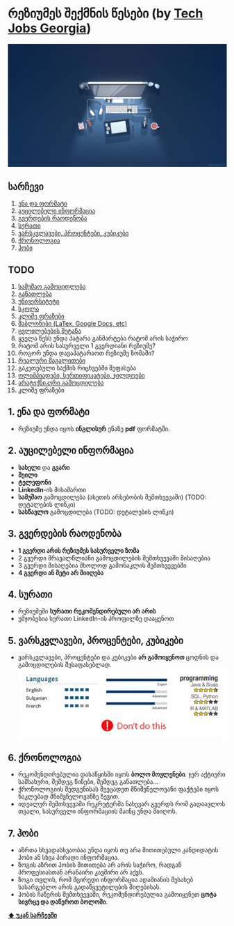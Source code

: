 # რეზიუმეს შექმნის წესები (by [Tech Jobs Georgia](https://techjobs.ge))

![cover](images/cover.jpg)

## სარჩევი

  1. [ენა და ფორმატი](#1-ენა-და-ფორმატი)
  2. [აუცილებელი ინფორმაცია](#2-აუცილებელი-ინფორმაცია)
  3. [გვერდების რაოდენობა](#3-გვერდების-რაოდენობა)
  4. [სურათი](#4-სურათი)
  5. [ვარსკვლავები, პროცენტები, კუბიკები](#5-ვარსკვლავები-პროცენტები-კუბიკები)
  6. [ქრონოლოგია](#6-ქრონოლოგია)
  7. [ჰობი](#7-ჰობი)

## TODO
  1. [სამუშაო გამოციდლება](#სამუშაო-გამოციდლება)
  1. [განათლება](#განათლება)
  1. [უნივერსიტეტი](#უნივერსიტეტი)
  1. [სკოლა](#სკოლა)
  1. [კლიშე ფრაზები](#კლიშე-ფრაზები)
  1. [შაბლონები (LaTex, Google Docs, etc)](#შაბლონები)
  1. [ცვლილებების შეტანა](#ცვლილებების-შეტანა)
  1. ყველა წესს უნდა პატარა განმარტება რატომ არის საჭირო
  1. რატომ არის სასურველი 1 გვერდიანი რეზიუმე?
  1. როგორ უნდა დავაპატარაოთ რეზიუმე ზომაში?
  1. [რეალური მაგალითები](#რეალური-მაგალითები)
  1. გაკეთებული საქმის რიცხვებში შეფასება
  1. [ოლიმპიადები, სერთიფიკატები, ჯილდოები](#ოლიმპიადები-სერთიფიკატები-ჯილდოები)
  1. [არატექნიკური გამოცდილება](#არატექნიკური-გამოცდილება)
  1. კლიშე ფრაზები

## 1. ენა და ფორმატი
  - რეზიუმე უნდა იყოს **ინგლისურ** ენაზე **pdf** ფორმატში.

## 2. აუცილებელი ინფორმაცია
  - **სახელი** და **გვარი**
  - **მეილი**
  - **ტელეფონი**
  - **LinkedIn**-ის მისამართი
  - **სამუშაო** გამოცდილება (ასეთის არსებობის შემთხვევაში) (TODO: დეტალების ლინკი)
  - **სასწავლო** გამოცდილება (TODO: დეტალების ლინკი)

## 3. გვერდების რაოდენობა
  - **1 გვერდი არის რეზიუმეს სასურველი ზომა**
  - 2 გვერდი მრავალწლიანი გამოცდილების შემთხვევაში მისაღებია
  - 3 გვერდი მისაღებია მხოლოდ გამონაკლის შემთხვევებში
  - **4 გვერდი ან მეტი არ მიიღება**

## 4. სურათი
  - რეზიუმეში **სურათი რეკომენდირებული არ არის**
  - უმჯობესია სურათი LinkedIn-ის პროფილზე დააყენოთ
  
## 5. ვარსკვლავები, პროცენტები, კუბიკები
  - ვარსკვლავები, პროცენტები და კუბიკები **არ გამოიყენოთ** ცოდნის და გამოცდილების შესაფასებლად.
  ![stars](images/scale.png)

## 6. ქრონოლოგია
  - რეკომენდირებულია დასაწყისში იყოს **ბოლო მოვლენები**. ჯერ აქტიური სამსახური, შემდეგ წინები, შემდეგ განათლება...
  - ქრონოლოგიის შედგენისას შეეცადეთ მნიშვნელოვანი ფაქტები იყოს ნაკლებად მნიშვნელოვანზე ზევით.
  - იდეალურ შემთხვევაში რეკრუტერმა ნახევარ გვერდს რომ გადაავლოს თვალი, სასურველი ინფორმაციის მაინც უნდა მიიღოს.  

## 7. ჰობი
  - აზრთა სხვადასხვაობაა უნდა იყოს თუ არა მითითებული კანდიდატის ჰობი ან სხვა პირადი ინფორმაცია.
  - ზოგის აზრით ჰობის მითითება არ არის საჭირო, რადგან პროფესიასთან არანაირი კავშირი არ აქვს.
  - ზოგი თვლის, რომ მცირედი ინფორმაცია ადამიანის შესახებ სასარგებლო არის გადაწყვეტილების მიღებისას.
  - ჰობის ჩაწერის შემთხვევაში, რეკომენდირებულია გამოიყენეთ **ცოტა სივრცე და დაწეროთ ბოლოში**.

**[⬆ უკან სარჩევში](#სარჩევი)**
